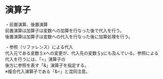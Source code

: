 # 演算子

・前置演算、後置演算  
前置演算は加算子は変数への加算を行なった後で代入を行う。  
後置演算は加算子は変数への代入を行なった後に加算処理を行う。

・参照（リファレンス）による代入  
代入元である変数＄xへの変更が、代入先の変数＄yにも及んでいる。参照による代入を行うには、「=」演算子の  
後方に参照を表す「&」演算子を指定する。  
※複合代入演算子である「&=」と混同注意。
